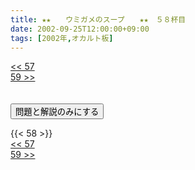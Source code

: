 ```yaml
---
title: ★★　　ウミガメのスープ　　★★　５８杯目
date: 2002-09-25T12:00:00+09:00
tags: [2002年,オカルト板]
---
```

<div class="th_left"><a href="../57"><< 57</a></div>
<div class="th_right"><a href="../59">59 >></a></div>
<br><br>
<script src="../../js/cupsoup.js"></script>
<form>
<input type="button" value="問題と解説のみにする" onClick="toggleCupsoup()">
</form>
{{< 58 >}}
<div class="th_left"><a href="../57"><< 57</a></div>
<div class="th_right"><a href="../59">59 >></a></div>